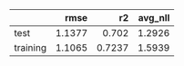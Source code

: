 |          |   rmse |     r2 |   avg_nll |
|:---------|-------:|-------:|----------:|
| test     | 1.1377 | 0.702  |    1.2926 |
| training | 1.1065 | 0.7237 |    1.5939 |